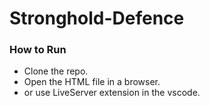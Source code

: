 # Stronghold-Defence

### How to Run
  - Clone the repo.
  - Open the HTML file in a browser.
  - or use LiveServer extension in the vscode.
